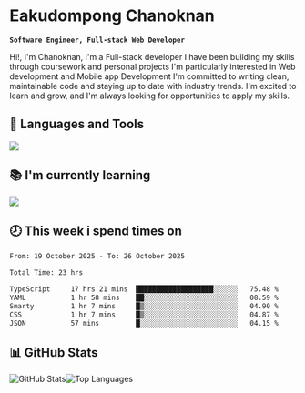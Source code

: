 # Eakudompong Chanoknan

**`Software Engineer, Full-stack Web Developer`**

<p>Hi!, I'm Chanoknan, i'm a Full-stack developer I have been building my skills
through coursework and personal projects I'm particularly interested in Web development
and Mobile app Development I'm committed to writing clean, maintainable
code and staying up to date with industry trends. I'm excited to learn
and grow, and I'm always looking for opportunities to apply my skills.</p>

## 🔧 Languages and Tools

  <a href="https://skillicons.dev">
    <img src="https://skillicons.dev/icons?i=typescript,javascript,html,css,php,java,python,laravel,nodejs,mongodb,react,nextjs,tailwind,mysql,planetscale,postgres,firebase&perline=9" />
  </a>
  
## 📚 I'm currently learning
  <a href="https://skillicons.dev">
    <img src="https://skillicons.dev/icons?i=go,rust,kotlin,androidstudio,graphql,docker,kubernetes,gcp,aws" />
  </a>

## 🕗 This week i spend times on

<!--START_SECTION:waka-->

```txt
From: 19 October 2025 - To: 26 October 2025

Total Time: 23 hrs

TypeScript     17 hrs 21 mins  ███████████████████░░░░░░   75.48 %
YAML           1 hr 58 mins    ██░░░░░░░░░░░░░░░░░░░░░░░   08.59 %
Smarty         1 hr 7 mins     █▒░░░░░░░░░░░░░░░░░░░░░░░   04.90 %
CSS            1 hr 7 mins     █▒░░░░░░░░░░░░░░░░░░░░░░░   04.87 %
JSON           57 mins         █░░░░░░░░░░░░░░░░░░░░░░░░   04.15 %
```

<!--END_SECTION:waka-->

## 📊 GitHub Stats

<p style="display: flex">
  <img alt="GitHub Stats" src="https://github-readme-stats.vercel.app/api?username=EC-9624&show_icons=true&theme=gruvbox&count_private=true"/>
  <img alt="Top Languages" src="https://github-readme-stats.vercel.app/api/top-langs/?username=EC-9624&layout=compact&theme=gruvbox" />  
</p>
